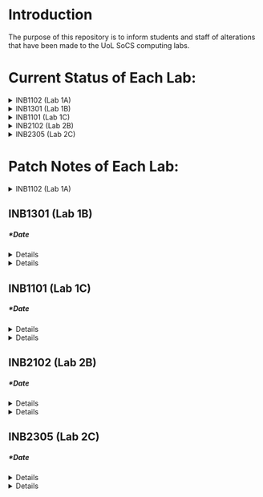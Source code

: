 # Introduction
The purpose of this repository is to inform students and staff of alterations that have been made to the UoL SoCS computing labs.

# Current Status of Each Lab:

<details><summary>INB1102 (Lab 1A)</summary>

<p>
    
* Case : ?  
* Motherboard : ?    
* CPU : ?  
* GPU : ?   
* PSU : ?  
* OS(s) : ?    
* RAM : ?  
* Storage : ?    
* Software: ?  

</p>

</details>
<details><summary>INB1301 (Lab 1B)</summary>

<p>
    
* Case : ?  
* Motherboard : ?    
* CPU : ?  
* GPU : ?   
* PSU : ?  
* OS(s) : ?    
* RAM : ?  
* Storage : ?    
* Software: ?  

</p>

</details>

<details><summary>INB1101 (Lab 1C)</summary>

<p>
    
* Case : ?  
* Motherboard : ?    
* CPU : ?  
* GPU : ?   
* PSU : ?  
* OS(s) : ?    
* RAM : ?  
* Storage : ?    
* Software: ?  

</p>

</details>

<details><summary>INB2102 (Lab 2B)</summary>

<p>
    
* Case : ?  
* Motherboard : ?    
* CPU : ?  
* GPU : ?   
* PSU : ?  
* OS(s) : ?    
* RAM : ?  
* Storage : ?    
* Software: ?  

</p>

</details>

<details><summary>INB2305 (Lab 2C)</summary>

<p>
    
* Case : ?  
* Motherboard : ?    
* CPU : ?  
* GPU : ?   
* PSU : ?  
* OS(s) : ?    
* RAM : ?  
* Storage : ?    
* Software: ?  

</p>

</details>

# Patch Notes of Each Lab:

<details><summary>INB1102 (Lab 1A)</summary>
    
<details><summary>Date1</summary>
    
<p>
        
</p>
        
</details>

<details><summary>Date2</summary>

<p>
        
</p>
        
</details>
    
</details>

## INB1301 (Lab 1B)
##### *Date  
<details>
  Details of Patch Here!
</details>

<details>
  Details of Patch Here!
</details>

## INB1101 (Lab 1C)
##### *Date  
<details>
  Details of Patch Here!
</details>

<details>
  Details of Patch Here!
</details>

## INB2102 (Lab 2B)
##### *Date  
<details>
  Details of Patch Here!
</details>

<details>
  Details of Patch Here!
</details>

## INB2305 (Lab 2C)
##### *Date  
<details>
  Details of Patch Here!
</details>

<details>
  Details of Patch Here!
</details>
